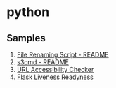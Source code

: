 # python

## Samples

1. [File Renaming Script - README](samples/file-renaming-script/README.md)
2. [s3cmd - README](samples/s3cmd/README.md)
3. [URL Accessibility Checker](samples/url-check/README.md)
4. [Flask Liveness Readyness](samples/flask-liveness-readiness/README.md)